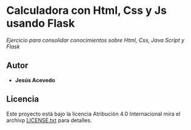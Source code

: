 # Calculadora con Html, Css y Js usando Flask
_Ejercicio para consolidar conocimientos sobre Html, Css, Java Script y Flask_

## Autor
* **Jesús Acevedo**

## Licencia
Este proyecto está bajo la licencia Atribución 4.0 Internacional mira el archivp [LICENSE.txt](LICENSE.txt) para detalles.